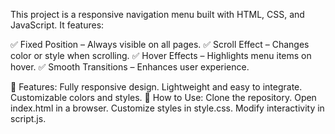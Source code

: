 This project is a responsive navigation menu built with HTML, CSS, and JavaScript. It features:

✅ Fixed Position – Always visible on all pages. ✅ Scroll Effect – Changes color or style when scrolling. ✅ Hover Effects – Highlights menu items on hover. ✅ Smooth Transitions – Enhances user experience.

🚀 Features: Fully responsive design. Lightweight and easy to integrate. Customizable colors and styles. 🔧 How to Use: Clone the repository. Open index.html in a browser. Customize styles in style.css. Modify interactivity in script.js.
